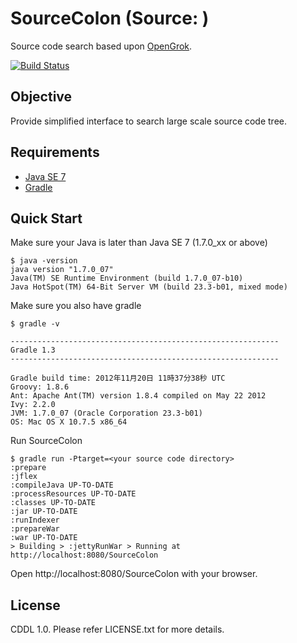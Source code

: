 # SourceColon (Source: )

Source code search based upon [OpenGrok](http://hub.opensolaris.org/bin/view/Project+opengrok/).

[![Build Status](https://travis-ci.org/watermint/SourceColon.png)](https://travis-ci.org/watermint/SourceColon.png)

## Objective

Provide simplified interface to search large scale source code tree.

## Requirements

* [Java SE 7](http://www.oracle.com/technetwork/java/javase/downloads/index.html)
* [Gradle](http://www.gradle.org/)

## Quick Start

Make sure your Java is later than Java SE 7 (1.7.0_xx or above)

    $ java -version
    java version "1.7.0_07"
	Java(TM) SE Runtime Environment (build 1.7.0_07-b10)
	Java HotSpot(TM) 64-Bit Server VM (build 23.3-b01, mixed mode)
	  
Make sure you also have gradle

	$ gradle -v
	
	------------------------------------------------------------
	Gradle 1.3
	------------------------------------------------------------
	
	Gradle build time: 2012年11月20日 11時37分38秒 UTC
	Groovy: 1.8.6
	Ant: Apache Ant(TM) version 1.8.4 compiled on May 22 2012
	Ivy: 2.2.0
	JVM: 1.7.0_07 (Oracle Corporation 23.3-b01)
	OS: Mac OS X 10.7.5 x86_64

Run SourceColon

    $ gradle run -Ptarget=<your source code directory>
    :prepare
	:jflex
	:compileJava UP-TO-DATE
	:processResources UP-TO-DATE
	:classes UP-TO-DATE
	:jar UP-TO-DATE
	:runIndexer
	:prepareWar
	:war UP-TO-DATE
	> Building > :jettyRunWar > Running at http://localhost:8080/SourceColon

Open http://localhost:8080/SourceColon with your browser.

## License

CDDL 1.0. Please refer LICENSE.txt for more details.